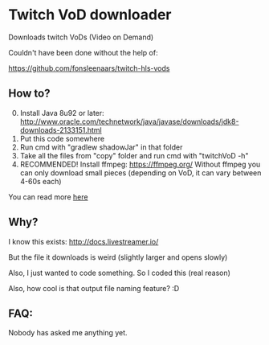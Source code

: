 # Twitch VoD downloader

Downloads twitch VoDs (Video on Demand)

Couldn't have been done without the help of:

https://github.com/fonsleenaars/twitch-hls-vods

## How to?

0. Install Java 8u92 or later: http://www.oracle.com/technetwork/java/javase/downloads/jdk8-downloads-2133151.html
1. Put this code somewhere
2. Run cmd with "gradlew shadowJar" in that folder
3. Take all the files from "copy" folder and run cmd with "twitchVoD -h"
4. RECOMMENDED! Install ffmpeg: https://ffmpeg.org/
Without ffmpeg you can only download small pieces (depending on VoD, it
can vary between 4-60s each)

You can read more [here](CONFIGURATIONS.md)

## Why?

I know this exists: http://docs.livestreamer.io/

But the file it downloads is weird (slightly larger and opens slowly)

Also, I just wanted to code something. So I coded this (real reason)

Also, how cool is that output file naming feature? :D

## FAQ:

Nobody has asked me anything yet.
